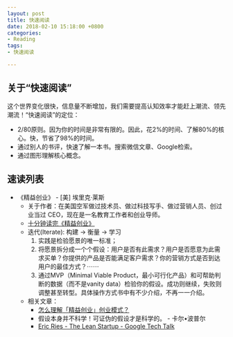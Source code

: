 ```yaml
---
layout: post
title: 快速阅读
date: 2018-02-10 15:18:00 +0800
categories:
- Reading
tags:
- 快速阅读

---
```


## 关于“快速阅读”

这个世界变化很快，信息量不断增加，我们需要提高认知效率才能赶上潮流、领先潮流！“快速阅读”的定位：

- 2/80原则。因为你的时间是非常有限的。因此，花2%的时间、了解80%的核心。快，节省了98%的时间。
- 通过别人的书评，快速了解一本书。搜索微信文章、Google检索。
- 通过图形理解核心概念。


## 速读列表

- 《精益创业》 -  [美] 埃里克·莱斯
	- 关于作者：在美国空军做过技术员、做过科技写手、做过营销人员、创过业当过 CEO，现在是一名教育工作者和创业导师。
	- [十分钟读完《精益创业》](https://mp.weixin.qq.com/s/MgGqfPkYaM2KEuDPWTX7Tg)
	- 迭代(Iterate): 构建 -> 衡量 -> 学习
		1. 实践是检验愿景的唯一标准；
		2. 将愿景拆分成一个个假设：用户是否有此需求？用户是否愿意为此需求买单？你提供的产品是否能满足客户需求？你的营销方式是否到达用户的最佳方式？⋯⋯
		3. 通过MVP（Minimal Viable Product，最小可行化产品）和可帮助判断的数据（而不是vanity data）检验你的假设。成功则继续，失败则调整甚至转型。具体操作方式书中有不少介绍，不再一一介绍。
	- 相关文章：
		- [怎么理解「精益创业」创业模式？](https://www.zhihu.com/question/20449597)
		- 假设本身并不科学！可证伪的假设才是科学的。 - 卡尔•波普尔
		- [Eric Ries - The Lean Startup - Google Tech Talk](https://www.slideshare.net/startuplessonslearned/eric-ries-the-lean-startup-google-tech-talk)